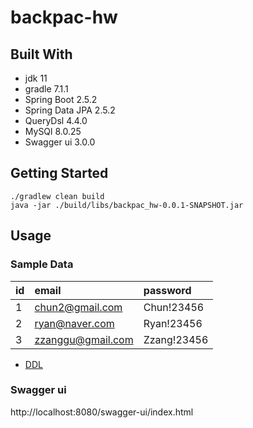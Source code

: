 # backpac-hw



## Built With

* jdk 11
* gradle 7.1.1
* Spring Boot 2.5.2
* Spring Data JPA 2.5.2
* QueryDsl 4.4.0
* MySQl 8.0.25
* Swagger ui 3.0.0

## Getting Started

```
./gradlew clean build
java -jar ./build/libs/backpac_hw-0.0.1-SNAPSHOT.jar
```

## Usage

### Sample Data

id|email|password
:---|:---|:---
1|chun2@gmail.com|Chun!23456
2|ryan@naver.com|Ryan!23456
3|zzanggu@gmail.com|Zzang!23456

* [DDL](https://github.com/rowanlee92/backpac-hw/blob/main/src/main/resources/sql/init.sql)

### Swagger ui

http://localhost:8080/swagger-ui/index.html
